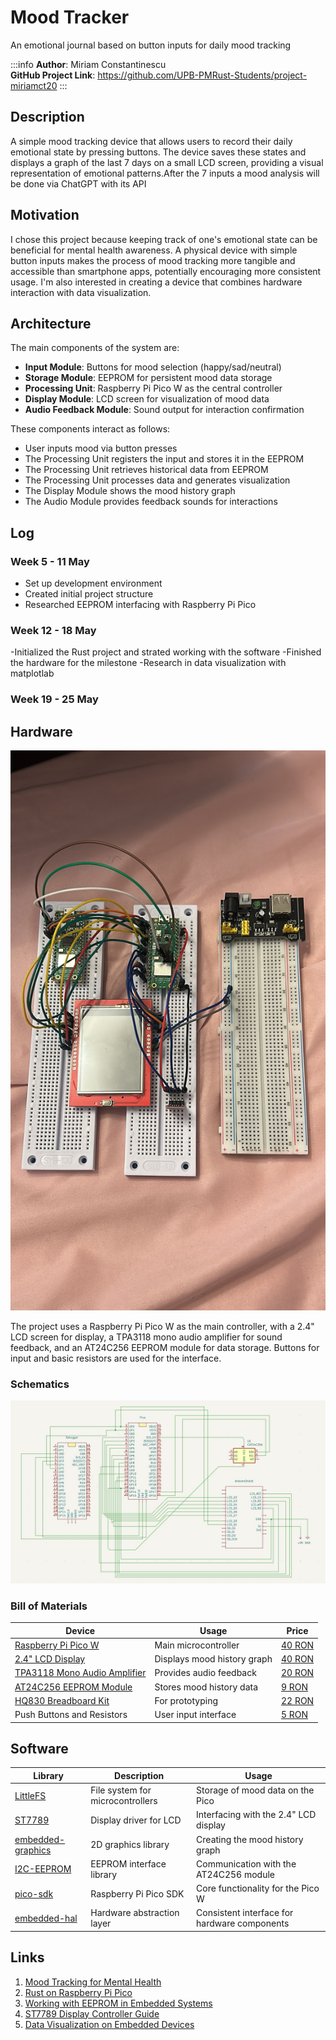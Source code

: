 # Mood Tracker

An emotional journal based on button inputs for daily mood tracking

:::info
**Author**: Miriam Constantinescu \
**GitHub Project Link**: https://github.com/UPB-PMRust-Students/project-miriamct20
:::

## Description
A simple mood tracking device that allows users to record their daily emotional state by pressing buttons. The device saves these states and displays a graph of the last 7 days on a small LCD screen, providing a visual representation of emotional patterns.After the 7 inputs a mood analysis will be done via ChatGPT with its API

## Motivation
I chose this project because keeping track of one's emotional state can be beneficial for mental health awareness. A physical device with simple button inputs makes the process of mood tracking more tangible and accessible than smartphone apps, potentially encouraging more consistent usage. I'm also interested in creating a device that combines hardware interaction with data visualization.

## Architecture
The main components of the system are:
- **Input Module**: Buttons for mood selection (happy/sad/neutral)
- **Storage Module**: EEPROM for persistent mood data storage
- **Processing Unit**: Raspberry Pi Pico W as the central controller
- **Display Module**: LCD screen for visualization of mood data
- **Audio Feedback Module**: Sound output for interaction confirmation

These components interact as follows:
- User inputs mood via button presses
- The Processing Unit registers the input and stores it in the EEPROM
- The Processing Unit retrieves historical data from EEPROM
- The Processing Unit processes data and generates visualization
- The Display Module shows the mood history graph
- The Audio Module provides feedback sounds for interactions

## Log

### Week 5 - 11 May
- Set up development environment
- Created initial project structure
- Researched EEPROM interfacing with Raspberry Pi Pico

### Week 12 - 18 May
-Initialized the Rust project and strated working with the software
-Finished the hardware for the milestone 
-Research in data visualization with matplotlab

### Week 19 - 25 May

## Hardware

![Hardware](Hardware.jpeg)

The project uses a Raspberry Pi Pico W as the main controller, with a 2.4" LCD screen for display, a TPA3118 mono audio amplifier for sound feedback, and an AT24C256 EEPROM module for data storage. Buttons for input and basic resistors are used for the interface.

### Schematics

![HardwareSchematics](KiCadScheme.jpeg)

### Bill of Materials
| Device | Usage | Price |
|--------|--------|-------|
| [Raspberry Pi Pico W](https://www.raspberrypi.com/documentation/microcontrollers/raspberry-pi-pico.html) | Main microcontroller | [40 RON](https://www.optimusdigital.ro/en/raspberry-pi-boards/12394-raspberry-pi-pico-w.html) |
| [2.4" LCD Display](https://www.adafruit.com/product/2478) | Displays mood history graph | [40 RON](https://www.optimusdigital.ro/en/displays/lcd-displays) |
| [TPA3118 Mono Audio Amplifier](https://www.ti.com/product/TPA3118) | Provides audio feedback | [20 RON](https://www.optimusdigital.ro/en/audio-modules) |
| [AT24C256 EEPROM Module](https://www.microchip.com/wwwproducts/en/AT24C256) | Stores mood history data | [9 RON](https://www.optimusdigital.ro/en/storage-modules) |
| [HQ830 Breadboard Kit](https://www.optimusdigital.ro/en/breadboards/hq830-breadboard-kit) | For prototyping | [22 RON](https://www.optimusdigital.ro/en/breadboards/hq830-breadboard-kit) |
| Push Buttons and Resistors | User input interface | [5 RON](https://www.optimusdigital.ro/en/buttons-and-switches) |

## Software
| Library | Description | Usage |
|---------|-------------|-------|
| [LittleFS](https://github.com/littlefs-project/littlefs) | File system for microcontrollers | Storage of mood data on the Pico |
| [ST7789](https://github.com/almindor/st7789) | Display driver for LCD | Interfacing with the 2.4" LCD display |
| [embedded-graphics](https://github.com/embedded-graphics/embedded-graphics) | 2D graphics library | Creating the mood history graph |
| [I2C-EEPROM](https://github.com/arduino-libraries/Arduino_EEPROM) | EEPROM interface library | Communication with the AT24C256 module |
| [pico-sdk](https://github.com/raspberrypi/pico-sdk) | Raspberry Pi Pico SDK | Core functionality for the Pico W |
| [embedded-hal](https://github.com/rust-embedded/embedded-hal) | Hardware abstraction layer | Consistent interface for hardware components |

## Links
1. [Mood Tracking for Mental Health](https://www.verywellmind.com/mood-tracking-4171656)
2. [Rust on Raspberry Pi Pico](https://github.com/rp-rs/rp-hal)
3. [Working with EEPROM in Embedded Systems](https://www.embedded.com/working-with-eeprom-in-embedded-systems/)
4. [ST7789 Display Controller Guide](https://cdn-shop.adafruit.com/datasheets/ST7789V.pdf)
5. [Data Visualization on Embedded Devices](https://www.embedded.com/data-visualization-techniques-for-embedded-systems/)